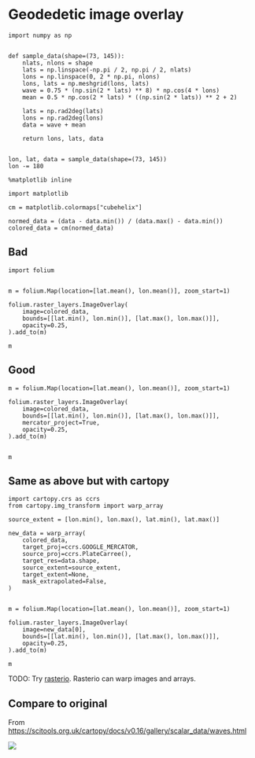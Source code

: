 # Geodedetic image overlay

```{code-cell} ipython3
import numpy as np


def sample_data(shape=(73, 145)):
    nlats, nlons = shape
    lats = np.linspace(-np.pi / 2, np.pi / 2, nlats)
    lons = np.linspace(0, 2 * np.pi, nlons)
    lons, lats = np.meshgrid(lons, lats)
    wave = 0.75 * (np.sin(2 * lats) ** 8) * np.cos(4 * lons)
    mean = 0.5 * np.cos(2 * lats) * ((np.sin(2 * lats)) ** 2 + 2)

    lats = np.rad2deg(lats)
    lons = np.rad2deg(lons)
    data = wave + mean

    return lons, lats, data


lon, lat, data = sample_data(shape=(73, 145))
lon -= 180
```

```{code-cell} ipython3
%matplotlib inline

import matplotlib

cm = matplotlib.colormaps["cubehelix"]

normed_data = (data - data.min()) / (data.max() - data.min())
colored_data = cm(normed_data)
```

## Bad

```{code-cell} ipython3
import folium


m = folium.Map(location=[lat.mean(), lon.mean()], zoom_start=1)

folium.raster_layers.ImageOverlay(
    image=colored_data,
    bounds=[[lat.min(), lon.min()], [lat.max(), lon.max()]],
    opacity=0.25,
).add_to(m)

m
```

## Good

```{code-cell} ipython3
m = folium.Map(location=[lat.mean(), lon.mean()], zoom_start=1)

folium.raster_layers.ImageOverlay(
    image=colored_data,
    bounds=[[lat.min(), lon.min()], [lat.max(), lon.max()]],
    mercator_project=True,
    opacity=0.25,
).add_to(m)


m
```

## Same as above but with cartopy

```{code-cell} ipython3
import cartopy.crs as ccrs
from cartopy.img_transform import warp_array

source_extent = [lon.min(), lon.max(), lat.min(), lat.max()]

new_data = warp_array(
    colored_data,
    target_proj=ccrs.GOOGLE_MERCATOR,
    source_proj=ccrs.PlateCarree(),
    target_res=data.shape,
    source_extent=source_extent,
    target_extent=None,
    mask_extrapolated=False,
)


m = folium.Map(location=[lat.mean(), lon.mean()], zoom_start=1)

folium.raster_layers.ImageOverlay(
    image=new_data[0],
    bounds=[[lat.min(), lon.min()], [lat.max(), lon.max()]],
    opacity=0.25,
).add_to(m)

m
```

TODO: Try [rasterio](https://github.com/mapbox/rasterio/blob/ca75cf0a842943c1b3da4522e6ea3500215130fd/docs/reproject.rst).  Rasterio can warp images and arrays.


## Compare to original

From https://scitools.org.uk/cartopy/docs/v0.16/gallery/scalar_data/waves.html

![](https://scitools.org.uk/cartopy/docs/v0.16/_images/sphx_glr_waves_001.png)
